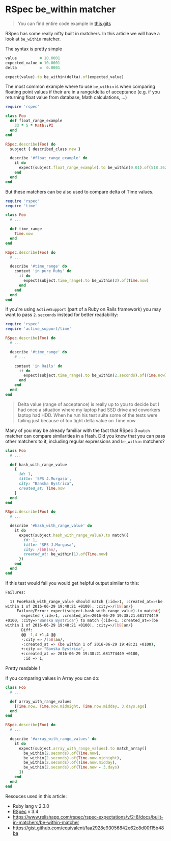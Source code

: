 # RSpec be_within matcher

> You can find entire code example in [this gits](https://gist.github.com/equivalent/faa2928e93056842e62c8d00f15b48ba)

RSpec has some really nifty built in matchers. In this article we will
have a look at `be_within` matcher.

The syntax is pretty simple

```ruby
value          = 10.0001
expected_value = 10.0001
delta          =  0.0001

expect(value).to be_within(delta).of(expected_value)
```

The most common example where to use `be_within` is when comparing
floating point values if their are in a range/delta of acceptance
(e.g. if you returning float value from database, Math calculations, ...)

```ruby
require 'rspec'

class Foo
  def float_range_example
    33 * 5 * Math::PI
  end
end

RSpec.describe(Foo) do
  subject { described_class.new }

  describe '#float_range_example' do
    it do
      expect(subject.float_range_example).to be_within(0.01).of(518.3627878423158)
    end
  end
end
```

But these matchers can be also used to compare delta of Time values.

```ruby
require 'rspec'
require 'time'

class Foo
  # ...

  def time_range
    Time.now
  end
end

RSpec.describe(Foo) do
  # ...

  describe '#time_range' do
    context 'in pure Ruby' do
      it do
        expect(subject.time_range).to be_within(2).of(Time.now)
      end
    end
  end
end
```

If you're using `ActiveSupport` (part of a Ruby on Rails framework) you
may want to pass `2.secconds` instead for better readability:

```ruby
require 'rspec'
require 'active_support/time'

RSpec.describe(Foo) do
  # ...

  describe '#time_range' do
    # ...

    context 'in Rails' do
      it do
        expect(subject.time_range).to be_within(2.seconds).of(Time.now)
      end
    end
  end
end
```

> Delta value (range of acceptance) is really up to you to decide but 
> I had once a situation where my laptop had SSD drive and coworkers laptop
> had HDD. When he run his test suite some of the tests were failing
> just because of too tight delta value on Time.now

Many of you may be already familiar with the fact that RSpec 3 `match` matcher
can compare similarities in a Hash. Did you know that you can pass other
matchers to it, including regular expressions and `be_within` matchers?

```ruby
class Foo
  # ...

  def hash_with_range_value
    {
      id: 1,
      title: 'SPS J.Murgasa',
      city: "Banska Bystrica",
      created_at: Time.now
    }
  end
end

RSpec.describe(Foo) do
  # ...

  describe '#hash_with_range_value' do
    it do
      expect(subject.hash_with_range_value).to match({
        id: 1,
        title: 'SPS J.Murgasa',
        city: /[bB]an/,
        created_at: be_within(1).of(Time.now)
      })
    end
  end
end
```

If this test would fail you would get helpful output similar to this:

```bash
Failures:

  1) Foo#hash_with_range_value should match {:id=>1, :created_at=>(be
within 1 of 2016-06-29 19:48:21 +0100), :city=>/[bB]an/}
     Failure/Error: expect(subject.hash_with_range_value).to match({
       expected {:id=>1, :created_at=>2016-06-29 19:38:21.681774449
+0100, :city=>"Banska Bystrica"} to match {:id=>1, :created_at=>(be
within 1 of 2016-06-29 19:48:21 +0100), :city=>/[bB]an/}
       Diff:
       @@ -1,4 +1,4 @@
       -:city => /[bB]an/,
       -:created_at => (be within 1 of 2016-06-29 19:48:21 +0100),
       +:city => "Banska Bystrica",
       +:created_at => 2016-06-29 19:38:21.681774449 +0100,
        :id => 1,
```

Pretty readable !

If you comparing values in Array you can do:


```ruby
class Foo
  # ...

  def array_with_range_values
    [Time.now, Time.now.midnight, Time.now.midday, 3.days.ago]
  end
end

RSpec.describe(Foo) do
  # ...

  describe '#array_with_range_values' do
    it do
      expect(subject.array_with_range_values).to match_array([
        be_within(2.seconds).of(Time.now),
        be_within(2.seconds).of(Time.now.midnight),
        be_within(2.seconds).of(Time.now.midday),
        be_within(2.seconds).of(Time.now - 3.days)
      ])
    end
  end
end
```

Resouces used in this article:

* Ruby lang v 2.3.0
* [RSpec](https://github.com/rspec/rspec) v 3.4
* https://www.relishapp.com/rspec/rspec-expectations/v/2-8/docs/built-in-matchers/be-within-matcher
* https://gist.github.com/equivalent/faa2928e93056842e62c8d00f15b48ba

